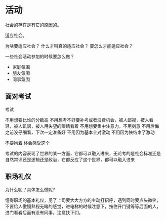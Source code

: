 # 活动

社会的存在是有它的原因的。

适应社会。

为啥要适应社会？
什么才叫真的适应社会？
要怎么才能适应社会？


一些社会活动参加的时候要怎么做？




- 家庭氛围
- 朋友氛围
- 同事氛围






## 面对考试

考试

不用想要比谁的分数高
不用想考不好要补考或者浪费机会，被人鄙视，被人看轻，被人讥讽，被人用失望的眼睛看着
不用想要集中注意力，不用刻意
不用后悔之前没仔细看，下次一定准备好
不用因为基本全对激动
不用因为快结束了激动

不要拘着
体会感受这个

考试的内容表现了世界的某一方面，它都可以融入进来，无论考的是社会标准还是自然常识还是逻辑还是政治，它都反应了这个世界，都可以融入进来


## 职场礼仪

为什么呢？具体怎么做呢?

懂得职场的基本礼仪，见了上司要大大方方的主动打招呼，遇到同时要点头微笑，不要给人傲慢熟视无睹的感觉，进电梯的时候注意下，按住开门键等等后面的人，进门看看后面有没有同事，注意扶下们。